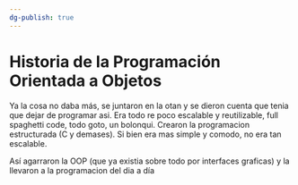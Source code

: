 ```yaml
---
dg-publish: true
---
```

# Historia de la Programación Orientada a Objetos
Ya la cosa no daba más, se juntaron en la otan y se dieron cuenta que tenia que dejar de programar asi. Era todo re poco escalable y reutilizable, full spaghetti code, todo goto, un bolonqui.
Crearon la programacion estructurada (C y demases). Si bien era mas simple y comodo, no era tan escalable.

Así agarraron la OOP (que ya existia sobre todo por interfaces graficas) y la llevaron a la programacion del dia a día